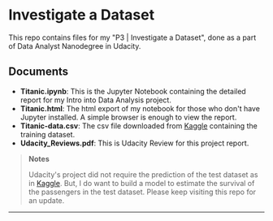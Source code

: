 Investigate a Dataset 
==========================

This repo contains files for my "P3 | Investigate a Dataset", done as a part of Data Analyst Nanodegree in Udacity.



Documents
---------

*  **Titanic.ipynb**: This is the Jupyter Notebook containing the detailed report for my Intro into Data Analysis project.
* **Titanic.html**: The html export of my notebook for those who don't have Jupyter installed. A simple browser is enough to view the report.
* **Titanic-data.csv**: The csv file downloaded from [Kaggle](https://www.kaggle.com/c/titanic/data) containing the training dataset.
*  **Udacity_Reviews.pdf**: This is Udacity Review for this project report.

> **Notes**
>
> Udacity's project did not require the prediction of the test dataset as in [Kaggle](https://www.kaggle.com/c/titanic). But, I do want to build a model to estimate the survival of the passengers in the test dataset. Please keep visiting this repo for an update. 

---